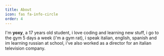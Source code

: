 ```yaml
---
title: About
icon: fas fa-info-circle
order: 4
---
```


<!-- > Add Markdown syntax content to file `_tabs/about.md`{: .filepath } and it will show up on this page.
{: .prompt-tip } -->

I'm **yoxy**, a 17 years old student, i love coding and learning new stuff, i go to the gym 5 days a week (i'm a gym rat), i speak italian, english, spanish and im learning russian at school, i've also worked as a director for an italian television company.
